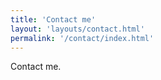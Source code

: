 ```yaml
---
title: 'Contact me'
layout: 'layouts/contact.html'
permalink: '/contact/index.html'
---
```


Contact me.
